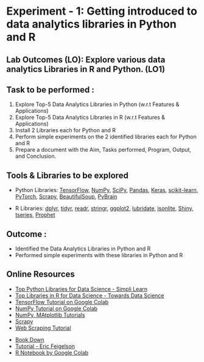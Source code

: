 # Experiment - 1: Getting introduced to data analytics libraries in Python and R

## Lab Outcomes (LO): Explore various data analytics Libraries in R and Python. (LO1)

## Task to be performed :
1. Explore Top-5 Data Analytics Libraries in Python (w.r.t Features & Applications)
2. Explore Top-5 Data Analytics Libraries in R (w.r.t Features & Applications)
3. Install 2 Libraries each for Python and R
4. Perform simple experiments on the 2 identified libraries each for Python and R
5. Prepare a document with the Aim, Tasks performed, Program, Output, and Conclusion.

## Tools & Libraries to be explored
* Python Libraries: [TensorFlow](https://www.tensorflow.org/), [NumPy](https://numpy.org/), [SciPy](https://scipy.org/), [Pandas](https://pandas.pydata.org/), [Keras](https://keras.io/), [scikit-learn](https://scikit-learn.org/stable/), [PyTorch](https://pytorch.org/tutorials/beginner/pytorch_with_examples.html), [Scrapy](https://www.zenrows.com/blog/scrapy-python#parse-html-content), [BeautifulSoup](https://realpython.com/beautiful-soup-web-scraper-python/), [PyBrain](https://www.tutorialspoint.com/pybrain/pybrain_quick_guide.htm)

* R Libraries: [dplyr](https://www.listendata.com/2016/08/dplyr-tutorial.html), [tidyr](https://tidyr.tidyverse.org/), [readr](https://readr.tidyverse.org/), [stringr](https://cran.r-project.org/web/packages/stringr/vignettes/stringr.html), [ggplot2](https://r-statistics.co/Complete-Ggplot2-Tutorial-Part1-With-R-Code.html), [lubridate](https://cran.r-project.org/web/packages/lubridate/vignettes/lubridate.html), [jsonlite](https://cran.r-project.org/web/packages/jsonlite/vignettes/json-aaquickstart.html), [Shiny](https://shiny.posit.co/r/getstarted/shiny-basics/lesson1/index.html), [tseries](https://www.simplilearn.com/tutorials/data-science-tutorial/time-series-forecasting-in-r), [Prophet](https://medium.com/dropout-analytics/intro-to-prophet-r-7f650f86adc7)

## Outcome :
* Identified the Data Analytics Libraries in Python and R
* Performed simple experiments with these libraries in Python and R

## Online Resources
* [Top Python Libraries for Data Science - Simpli Learn](https://www.simplilearn.com/top-python-libraries-for-data-science-article)
* [Top Libraries in R for Data Science - Towards Data Science](https://towardsdatascience.com/top-r-libraries-for-data-science-9b24f658e243)
* [TensorFlow Tutorial on Google Colab](https://colab.research.google.com/github/google/tf-quant-finance/blob/master/tf_quant_finance/examples/jupyter_notebooks/Introduction_to_TensorFlow_Part_1_-_Basics.ipynb#scrollTo=4lgGTx_ZhiEv)
* [NumPy Tutorial on Google Colab](https://colab.research.google.com/github/google/eng-edu/blob/main/ml/cc/exercises/numpy_ultraquick_tutorial.ipynb?hl=en#scrollTo=RNsjGYRj87PB)
* [NumPy, MAtplotlib Tutorials](https://colab.research.google.com/github/cs231n/cs231n.github.io/blob/master/python-colab.ipynb#scrollTo=3cfrOV4dL9hW)
* [Scrapy](https://docs.scrapy.org/en/latest/intro/tutorial.html)
* [Web Scraping Tutorial](https://colab.research.google.com/github/nestauk/im-tutorials/blob/3-ysi-tutorial/notebooks/Web-Scraping/Web%20Scraping%20Tutorial.ipynb#scrollTo=pfhxaBeDAPD7)
- [Book Down](https://bookdown.org/hbsabafaculty/ids_book/wrangling-data.html#reading-in-data)
- [Tutorial - Eric Feigelson](https://colab.research.google.com/drive/1iz6ILnVGt8Qc6UR1l7oTPou4l6WSrw9S?usp=sharing#scrollTo=g-1EX1EjUnB_)
- [R Notebook by Google Colab](https://colab.research.google.com/drive/1xj_aYLBBPX2oSQ1I4xp5_YZiVhhpC1Ke)
